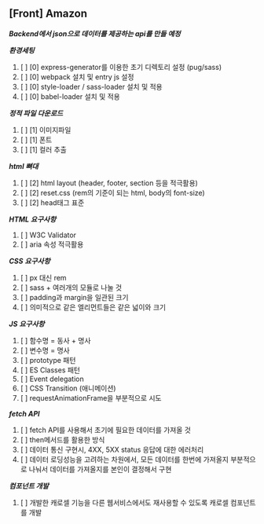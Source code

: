 ## [Front] Amazon
***Backend에서 json으로 데이터를 제공하는 api를 만들 예정***

***환경세팅***
1. [ ] [0] express-generator를 이용한 초기 디렉토리 설정 (pug/sass)
2. [ ] [0] webpack 설치 및 entry js 설정
3. [ ] [0] style-loader / sass-loader 설치 및 적용
4. [ ] [0] babel-loader 설치 및 적용

***정적 파일 다운로드***
1. [ ] [1] 이미지파일
2. [ ] [1] 폰트
3. [ ] [1] 컬러 추출

***html 뼈대***
1. [ ] [2] html layout (header, footer, section 등을 적극활용)
2. [ ] [2] reset.css (rem의 기준이 되는 html, body의 font-size)
3. [ ] [2] head태그 표준

***HTML 요구사항***
1. [ ] W3C Validator
2. [ ] aria 속성 적극활용

***CSS 요구사항***
1. [ ] px 대신 rem
2. [ ] sass + 여러개의 모듈로 나눌 것
3. [ ] padding과 margin을 일관된 크기
4. [ ] 의미적으로 같은 엘리먼트들은 같은 넓이와 크기

***JS 요구사항***
1. [ ] 함수명 = 동사 + 명사
2. [ ] 변수명 = 명사
3. [ ] prototype 패턴
4. [ ] ES Classes 패턴
5. [ ] Event delegation
6. [ ] CSS Transition (애니메이션)
7. [ ] requestAnimationFrame을 부분적으로 시도

***fetch API***
1. [ ] fetch API를 사용해서 초기에 필요한 데이터를 가져올 것
2. [ ] then메서드를 활용한 방식
3. [ ] 데이터 통신 구현시, 4XX, 5XX status 응답에 대한 에러처리
4. [ ] 데이터 로딩성능을 고려하는 차원에서, 모든 데이터를 한번에 가져올지 부분적으로 나눠서 데이터를 가져올지를 본인이 결정해서 구현

***컴포넌트 개발***
1. [ ] 개발한 캐로셀 기능을 다른 웹서비스에서도 재사용할 수 있도록 캐로셀 컴포넌트를 개발